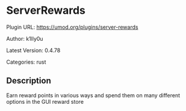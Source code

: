 # ServerRewards

Plugin URL: https://umod.org/plugins/server-rewards

Author: k1lly0u

Latest Version: 0.4.78

Categories: rust

## Description

Earn reward points in various ways and spend them on many different options in the GUI reward store
